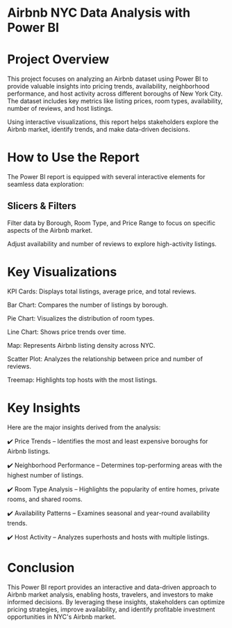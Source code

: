 

# Airbnb NYC Data Analysis with Power BI

# Project Overview

This project focuses on analyzing an Airbnb dataset using Power BI to provide valuable insights into pricing trends, availability, neighborhood performance, and host activity across different boroughs of New York City. The dataset includes key metrics like listing prices, room types, availability, number of reviews, and host listings.

Using interactive visualizations, this report helps stakeholders explore the Airbnb market, identify trends, and make data-driven decisions.

# How to Use the Report

The Power BI report is equipped with several interactive elements for seamless data exploration:

## Slicers & Filters

Filter data by Borough, Room Type, and Price Range to focus on specific aspects of the Airbnb market.

Adjust availability and number of reviews to explore high-activity listings.

# Key Visualizations

KPI Cards: Displays total listings, average price, and total reviews.

Bar Chart: Compares the number of listings by borough.

Pie Chart: Visualizes the distribution of room types.

Line Chart: Shows price trends over time.

Map: Represents Airbnb listing density across NYC.

Scatter Plot: Analyzes the relationship between price and number of reviews.

Treemap: Highlights top hosts with the most listings.

# Key Insights

Here are the major insights derived from the analysis:

✔️ Price Trends – Identifies the most and least expensive boroughs for Airbnb listings.

✔️ Neighborhood Performance – Determines top-performing areas with the highest number of listings.

✔️ Room Type Analysis – Highlights the popularity of entire homes, private rooms, and shared rooms.

✔️ Availability Patterns – Examines seasonal and year-round availability trends.

✔️ Host Activity – Analyzes superhosts and hosts with multiple listings.

# Conclusion

This Power BI report provides an interactive and data-driven approach to Airbnb market analysis, enabling hosts, travelers, and investors to make informed decisions. By leveraging these insights, stakeholders can optimize pricing strategies, improve availability, and identify profitable investment opportunities in NYC's Airbnb market.

